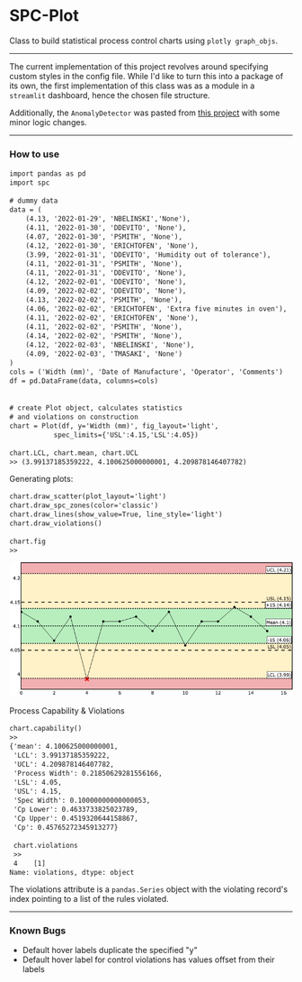 # SPC-Plot
Class to build statistical process control charts using `plotly graph_objs`.

***

The current implementation of this project revolves around specifying custom styles in the config file. 
While I'd like to turn this into a package of its own, the first implementation of this class was as a module
in a `streamlit` dashboard, hence the chosen file structure.

Additionally, the `AnomalyDetector` was pasted from [this project](https://github.com/omerfarukozturk/AnomalyDetection) 
with some minor logic changes.

***

### How to use

```
import pandas as pd
import spc

# dummy data
data = (
    (4.13, '2022-01-29', 'NBELINSKI','None'),
    (4.11, '2022-01-30', 'DDEVITO', 'None'),
    (4.07, '2022-01-30', 'PSMITH', 'None'),
    (4.12, '2022-01-30', 'ERICHTOFEN', 'None'),
    (3.99, '2022-01-31', 'DDEVITO', 'Humidity out of tolerance'),
    (4.11, '2022-01-31', 'PSMITH', 'None'),
    (4.11, '2022-01-31', 'DDEVITO', 'None'),
    (4.12, '2022-02-01', 'DDEVITO', 'None'),
    (4.09, '2022-02-02', 'DDEVITO', 'None'),
    (4.13, '2022-02-02', 'PSMITH', 'None'),
    (4.06, '2022-02-02', 'ERICHTOFEN', 'Extra five minutes in oven'),
    (4.11, '2022-02-02', 'ERICHTOFEN', 'None'),
    (4.11, '2022-02-02', 'PSMITH', 'None'),
    (4.14, '2022-02-02', 'PSMITH', 'None'),
    (4.12, '2022-02-03', 'NBELINSKI', 'None'),
    (4.09, '2022-02-03', 'TMASAKI', 'None')
)
cols = ('Width (mm)', 'Date of Manufacture', 'Operator', 'Comments')
df = pd.DataFrame(data, columns=cols)


# create Plot object, calculates statistics
# and violations on construction
chart = Plot(df, y='Width (mm)', fig_layout='light',
           spec_limits={'USL':4.15,'LSL':4.05})

chart.LCL, chart.mean, chart.UCL
>> (3.99137185359222, 4.100625000000001, 4.209878146407782)
```

Generating plots:

```
chart.draw_scatter(plot_layout='light')
chart.draw_spc_zones(color='classic')
chart.draw_lines(show_value=True, line_style='light')
chart.draw_violations()

chart.fig
>>
```
![plot](readme_refs/basic_demo.png)

Process Capability & Violations
```
chart.capability()
>>
{'mean': 4.100625000000001,
 'LCL': 3.99137185359222,
 'UCL': 4.209878146407782,
 'Process Width': 0.21850629281556166,
 'LSL': 4.05,
 'USL': 4.15,
 'Spec Width': 0.10000000000000053,
 'Cp Lower': 0.4633733825023789,
 'Cp Upper': 0.4519320644158867,
 'Cp': 0.45765272345913277}
 
 chart.violations
 >>
 4    [1]
Name: violations, dtype: object
```
The violations attribute is a `pandas.Series` object with the violating record's
index pointing to a list of the rules violated.

***

### Known Bugs

- Default hover labels duplicate the specified "y"
- Default hover label for control violations has values offset from their labels
